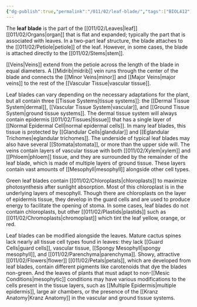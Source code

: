 ```yaml
---
{"dg-publish":true,"permalink":"/011/02/leaf-blade/","tags":["BIOL412"]}
---
```


The **leaf blade** is the part of the [[011/02/Leaves\|leaf]] [[011/02/Organs\|organ]] that is flat and expanded; typically the part that is associated with leaves. In a two-part leaf structure, the blade attaches to the [[011/02/Petiole\|petiole]] of the leaf. However, in some cases, the blade is attached directly to the [[011/02/Stems\|stem]].

[[Veins\|Veins]] extend from the petiole across the length of the blade in equal diameters. A [[Midrib\|midrib]] vein runs through the center of the blade and connects the [[Minor Veins\|minor]] and [[Major Veins\|major veins]] to the rest of the [[Vascular Tissue\|vascular tissue]].

Leaf blades can vary depending on the necessary adaptations for the plant, but all contain three [[Tissue Systems\|tissue systems]]: the [[Dermal Tissue System\|dermal]], [[Vascular Tissue System\|vascular]], and [[Ground Tissue System\|ground tissue systems]]. The dermal tissue system will always contain epidermis [[011/02/Tissues\|tissue]] that has a single layer of [[Normal Epidermal Cell\|normal epidermal cells]]. In many leaf blades, this tissue is protected by [[Glandular Cells\|glandular]] and [[Eglandular Trichomes\|eglandular trichomes]]. The underside of typical leaf blades may also have several [[Stomata\|stomata]], or more than the upper side will. The veins contain layers of vascular tissue with both [[011/02/Xylem\|xylem]] and [[Phloem\|phloem]] tissue, and they are surrounded by the remainder of the leaf blade, which is made of multiple layers of ground tissue. These layers contain vast amounts of [[Mesophyll\|mesophyll]] alongside other cell types.

Green leaf blades contain [[011/02/Chloroplasts\|chloroplasts]] to maximize photosynthesis after sunlight absorption. Most of this chloroplast is in the underlying layers of mesophyll. Though there are chloroplasts on the layer of epidermis tissue, they develop in the guard cells and are used to produce energy to facilitate the opening of stoma. In some cases, leaf blades do not contain chloroplasts, but other [[011/02/Plastids\|plastids]] such as [[011/02/Chromoplasts\|chromoplast]] which tint the leaf yellow, orange, or red.

Leaf blades can be modified alongside the leaves. Mature cactus spines lack nearly all tissue cell types found in leaves: they lack [[Guard Cells\|guard cells]], vascular tissue, [[Spongy Mesophyll\|spongy mesophyll]], and [[011/02/Parenchyma\|parenchyma]]. Showy, attractive [[011/02/Flowers\|flower]] [[011/02/Petals\|petals]], which are developed from leaf blades, contain different pigments like carotenoids that dye the blades non-green. And the leaves of plants that must adapt to non-[[Mesic Conditions\|mesophytic]] conditions may have various modifications to the cells present in the tissue layers, such as [[Multiple Epidermis\|multiple epidermis]], large air chambers, or the presence of the [[Kranz Anatomy\|Kranz Anatomy]] in the vascular and ground tissue systems.